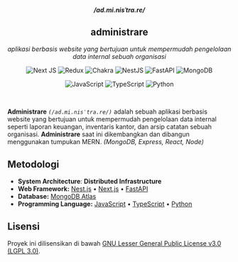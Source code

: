 <br/>
<br/>
<br/>

<div align="center">
  <h5 align="center"> <strong>/ad.mi.nisˈtra.re/</strong> </h5>
  <h2 align="center"> <strong>administrare</strong> </h2>
  <p align="center"> <em>aplikasi berbasis website yang bertujuan untuk mempermudah pengelolaan data internal sebuah organisasi</em> </p>
  
  ![Next JS](https://img.shields.io/badge/Next-black?style=for-the-badge&logo=next.js&logoColor=white)
  ![Redux](https://img.shields.io/badge/redux-%23593d88.svg?style=for-the-badge&logo=redux&logoColor=white)
  ![Chakra](https://img.shields.io/badge/chakra-%234ED1C5.svg?style=for-the-badge&logo=chakraui&logoColor=white)
  ![NestJS](https://img.shields.io/badge/nestjs-%23E0234E.svg?style=for-the-badge&logo=nestjs&logoColor=white)
  ![FastAPI](https://img.shields.io/badge/FastAPI-005571?style=for-the-badge&logo=fastapi)
  ![MongoDB](https://img.shields.io/badge/MongoDB-%234ea94b.svg?style=for-the-badge&logo=mongodb&logoColor=white)
</div>

<div align="center">

  ![JavaScript](https://img.shields.io/badge/javascript-%23323330.svg?style=for-the-badge&logo=javascript&logoColor=%23F7DF1E)
  ![TypeScript](https://img.shields.io/badge/typescript-%23007ACC.svg?style=for-the-badge&logo=typescript&logoColor=white)
  ![Python](https://img.shields.io/badge/python-3670A0?style=for-the-badge&logo=python&logoColor=ffdd54)
</div>

<br/>

**Administrare** _`(/ad.mi.nisˈtra.re/)`_ adalah sebuah aplikasi berbasis website yang bertujuan untuk mempermudah pengelolaan data internal seperti laporan keuangan, inventaris kantor, dan arsip catatan sebuah organisasi.
**Administrare** saat ini dikembangkan dan dibangun menggunakan tumpukan MERN. _(MongoDB, Express, React, Node)_

## Metodologi

-   **System Architecture**: **Distributed Infrastructure**
-   **Web Framework:** [Nest.js](https://nestjs.com/) • [Next.js](https://nextjs.org/) • [FastAPI](https://fastapi.tiangolo.com/)
-   **Database:** [MongoDB Atlas](https://www.mongodb.com/atlas/database)
-   **Programming Language:** [JavaScript](https://www.javascript.com/) • [TypeScript](https://www.typescriptlang.org/) • [Python](https://www.python.org/)

## Lisensi

Proyek ini dilisensikan di bawah [GNU Lesser General Public License v3.0 (LGPL 3.0)](LICENSE).
